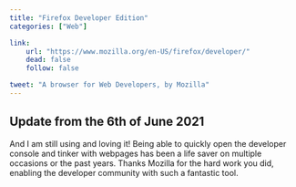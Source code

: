 ```yaml
---
title: "Firefox Developer Edition"
categories: ["Web"]

link:
    url: "https://www.mozilla.org/en-US/firefox/developer/"
    dead: false
    follow: false

tweet: "A browser for Web Developers, by Mozilla"
---
```


## Update from the 6th of June 2021

And I am still using and loving it! Being able to quickly open the developer console and tinker with webpages has been a
life saver on multiple occasions or the past years. Thanks Mozilla for the hard work you did, enabling the developer
community with such a fantastic tool.